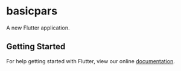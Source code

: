 # basicpars

A new Flutter application.

## Getting Started

For help getting started with Flutter, view our online
[documentation](https://flutter.io/).
